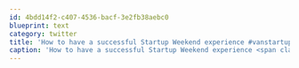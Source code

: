 ```yaml
---
id: 4bdd14f2-c407-4536-bacf-3e2fb38aebc0
blueprint: text
category: twitter
title: 'How to have a successful Startup Weekend experience #vanstartup http://infometrix.ca/?p=49'
caption: 'How to have a successful Startup Weekend experience <span class="hashtag hashtag_local">#<a href="http://tweettemp.darylchymko.ca/?tag=vanstartup">vanstartup</a> http://infometrix.ca/?p=49'
---
```


